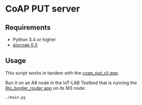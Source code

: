 # CoAP PUT server

## Requirements

* Python 3.4 or higher
* [aiocoap 0.3](https://pypi.org/project/aiocoap/0.3/)

## Usage
This script works in tandem with the [coap_put_cli app].

Run it on an A8 node in the IoT-LAB Testbed that is running the
[6lo_border_router app] on its M3 node:

```sh
./main.py
```

[coap_put_cli app]: ../coap_put_cli/
[6lo_border_router app]: ../6lo_border_router/

